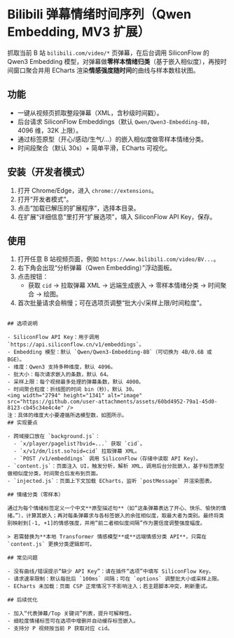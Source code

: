 # Bilibili 弹幕情绪时间序列（Qwen Embedding, MV3 扩展）

抓取当前 B 站 `bilibili.com/video/*` 页弹幕，在后台调用 SiliconFlow 的 Qwen3 Embedding 模型，对弹幕做**零样本情绪归类**（基于嵌入相似度），再按时间窗口聚合并用 ECharts 渲染**情感强度随时间**的曲线与样本数柱状图。

## 功能

- 一键从视频页抓取整段弹幕（XML，含秒级时间戳）。
- 后台请求 SiliconFlow Embeddings（默认 `Qwen/Qwen3-Embedding-8B`，4096 维，32K 上限）。
- 通过标签原型（开心/感动/生气/…）的嵌入相似度做零样本情绪分类。
- 时间段聚合（默认 30s）+ 简单平滑，ECharts 可视化。

## 安装（开发者模式）

1. 打开 Chrome/Edge，进入 `chrome://extensions`。
2. 打开“开发者模式”。
3. 点击“加载已解压的扩展程序”，选择本目录。
4. 在扩展“详细信息”里打开“扩展选项”，填入 SiliconFlow API Key，保存。

## 使用

1. 打开任意 B 站视频页面，例如 `https://www.bilibili.com/video/BV...`。
2. 右下角会出现“分析弹幕（Qwen Embedding）”浮动面板。
3. 点击按钮：
   - 获取 `cid` → 拉取弹幕 XML → 远端生成嵌入 → 零样本情绪分类 → 时间聚合 → 绘图。
4. 首次批量请求会稍慢；可在选项页调整“批大小/采样上限/时间粒度”。


```

## 选项说明

- SiliconFlow API Key：用于调用 `https://api.siliconflow.cn/v1/embeddings`。
- Embedding 模型：默认 `Qwen/Qwen3-Embedding-8B`（可切换为 4B/0.6B 或 BGE）。
- 维度：Qwen3 支持多种维度，默认 4096。
- 批大小：每次请求嵌入的条数，默认 64。
- 采样上限：每个视频最多处理的弹幕条数，默认 4000。
- 时间聚合粒度：折线图的时间 bin（秒），默认 30。
<img width="2794" height="1341" alt="image" src="https://github.com/user-attachments/assets/60bd4952-79a1-45d0-8123-cb45c34e4c4e" />
注：具体的维度大小要遵循所选模型数，如图所示。
## 实现要点

- 跨域接口放在 `background.js`：
  - `x/player/pagelist?bvid=...` 获取 `cid`。
  - `x/v1/dm/list.so?oid=cid` 拉取弹幕 XML。
  - `POST /v1/embeddings` 调用 SiliconFlow（存储中读取 API Key）。
- `content.js`：页面注入 UI，触发分析，解析 XML，调用后台分批嵌入，基于标签原型做相似度分类，时间聚合后发布到页面。
- `injected.js`：页面上下文加载 ECharts，监听 `postMessage` 并渲染图表。

## 情绪分类（零样本）

通过为每个情绪标签定义一个中文**原型描述句**（如“这条弹幕表达了开心、快乐、愉快的情绪。”），计算其嵌入；再对每条弹幕求与各标签嵌入的余弦相似度，取最大者为类别。最终将类别映射到[-1, +1]的情感强度，并用“前二者相似度间隔”作为置信度调整强度幅度。

> 若需替换为**本地 Transformer 情感模型**或**远端情感分类 API**，只需在 `content.js` 更换分类逻辑即可。

## 常见问题

- 没有曲线/错误提示“缺少 API Key”：请在插件“选项”中填写 SiliconFlow Key。
- 请求速率限制：默认每批后 `100ms` 间隔；可在 `options` 调整批大小或采样上限。
- ECharts 未加载：页面 CSP 正常情况下不影响注入；若主题脚本冲突，刷新重试。

## 后续优化

- 加入“代表弹幕/Top 关键词”列表，提升可解释性。
- 细粒度情绪标签可在选项中增删并自动缓存标签嵌入。
- 支持分 P 视频按当前 P 获取对应 cid。
